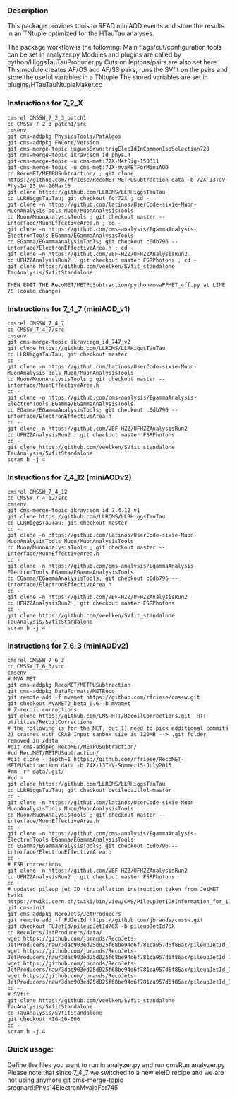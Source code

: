 ### Description

This package provides tools to READ miniAOD events and store the results in an TNtuple optimized for the HTauTau analyses.

The package workflow is the following:
Main flags/cut/configuration tools can be set in analyzer.py
Modules and plugins are called by python/HiggsTauTauProducer.py 
	Cuts on leptons/pairs are also set here
	This module creates AF/OS and AF/SS pairs, runs the SVfit on the pairs and store the useful variables in a TNtuple
The stored variables are set in plugins/HTauTauNtupleMaker.cc

### Instructions for 7_2_X

```
cmsrel CMSSW_7_2_3_patch1
cd CMSSW_7_2_3_patch1/src
cmsenv
git cms-addpkg PhysicsTools/PatAlgos
git cms-addpkg FWCore/Version
git cms-merge-topic HuguesBrun:trigElecIdInCommonIsoSelection720 
git cms-merge-topic ikrav:egm_id_phys14
git-cms-merge-topic -u cms-met:72X-MetSig-150311
git-cms-merge-topic -u cms-met:72X-mvaMETForMiniAOD
cd RecoMET/METPUSubtraction/ ; git clone https://github.com/rfriese/RecoMET-METPUSubtraction data -b 72X-13TeV-Phys14_25_V4-26Mar15 
git clone https://github.com/LLRCMS/LLRHiggsTauTau
cd LLRHiggsTauTau; git checkout for72X ; cd -
git clone -n https://github.com/latinos/UserCode-sixie-Muon-MuonAnalysisTools Muon/MuonAnalysisTools
cd Muon/MuonAnalysisTools ; git checkout master -- interface/MuonEffectiveArea.h ; cd -
git clone -n https://github.com/cms-analysis/EgammaAnalysis-ElectronTools EGamma/EGammaAnalysisTools
cd EGamma/EGammaAnalysisTools; git checkout c0db796 -- interface/ElectronEffectiveArea.h ; cd -
git clone -n https://github.com/VBF-HZZ/UFHZZAnalysisRun2
cd UFHZZAnalysisRun2 ; git checkout master FSRPhotons ; cd -
git clone https://github.com/veelken/SVfit_standalone TauAnalysis/SVfitStandalone

THEN EDIT THE RecoMET/METPUSubtraction/python/mvaPFMET_cff.py at LINE 75 (could change)
```

### Instructions for 7_4_7 (miniAOD_v1)

```
cmsrel CMSSW_7_4_7
cd CMSSW_7_4_7/src
cmsenv
git cms-merge-topic ikrav:egm_id_747_v2
git clone https://github.com/LLRCMS/LLRHiggsTauTau
cd LLRHiggsTauTau; git checkout master
cd -
git clone -n https://github.com/latinos/UserCode-sixie-Muon-MuonAnalysisTools Muon/MuonAnalysisTools
cd Muon/MuonAnalysisTools ; git checkout master -- interface/MuonEffectiveArea.h
cd -
git clone -n https://github.com/cms-analysis/EgammaAnalysis-ElectronTools EGamma/EGammaAnalysisTools
cd EGamma/EGammaAnalysisTools; git checkout c0db796 -- interface/ElectronEffectiveArea.h
cd -
git clone -n https://github.com/VBF-HZZ/UFHZZAnalysisRun2
cd UFHZZAnalysisRun2 ; git checkout master FSRPhotons
cd -
git clone https://github.com/veelken/SVfit_standalone TauAnalysis/SVfitStandalone
scram b -j 4
```

### Instructions for 7_4_12 (miniAODv2)

```
cmsrel CMSSW_7_4_12
cd CMSSW_7_4_12/src
cmsenv
git cms-merge-topic ikrav:egm_id_7.4.12_v1
git clone https://github.com/LLRCMS/LLRHiggsTauTau
cd LLRHiggsTauTau; git checkout master
cd -
git clone -n https://github.com/latinos/UserCode-sixie-Muon-MuonAnalysisTools Muon/MuonAnalysisTools
cd Muon/MuonAnalysisTools ; git checkout master -- interface/MuonEffectiveArea.h
cd -
git clone -n https://github.com/cms-analysis/EgammaAnalysis-ElectronTools EGamma/EGammaAnalysisTools
cd EGamma/EGammaAnalysisTools; git checkout c0db796 -- interface/ElectronEffectiveArea.h
cd -
git clone -n https://github.com/VBF-HZZ/UFHZZAnalysisRun2
cd UFHZZAnalysisRun2 ; git checkout master FSRPhotons
cd -
git clone https://github.com/veelken/SVfit_standalone TauAnalysis/SVfitStandalone
scram b -j 4
```

### Instructions for 7_6_3 (miniAODv2)

```
cmsrel CMSSW_7_6_3
cd CMSSW_7_6_3/src
cmsenv
# MVA MET
git cms-addpkg RecoMET/METPUSubtraction
git cms-addpkg DataFormats/METReco
git remote add -f mvamet https://github.com/rfriese/cmssw.git
git checkout MVAMET2_beta_0.6 -b mvamet
# Z-recoil corrections
git clone https://github.com/CMS-HTT/RecoilCorrections.git  HTT-utilities/RecoilCorrections
# the following is for the MET, but 1) need to pick additional commits 2) crashes with CRAB Input sanbox size is 120MB --> .git folder removed in /data
#git cms-addpkg RecoMET/METPUSubtraction/
#cd RecoMET/METPUSubtraction/
#git clone --depth=1 https://github.com/rfriese/RecoMET-METPUSubtraction data -b 74X-13TeV-Summer15-July2015
#rm -rf data/.git/
#cd -
git clone https://github.com/LLRCMS/LLRHiggsTauTau
cd LLRHiggsTauTau; git checkout cecilecaillol-master
cd -
git clone -n https://github.com/latinos/UserCode-sixie-Muon-MuonAnalysisTools Muon/MuonAnalysisTools
cd Muon/MuonAnalysisTools ; git checkout master -- interface/MuonEffectiveArea.h
cd -
git clone -n https://github.com/cms-analysis/EgammaAnalysis-ElectronTools EGamma/EGammaAnalysisTools
cd EGamma/EGammaAnalysisTools; git checkout c0db796 -- interface/ElectronEffectiveArea.h
cd -
# FSR corrections
git clone -n https://github.com/VBF-HZZ/UFHZZAnalysisRun2
cd UFHZZAnalysisRun2 ; git checkout master FSRPhotons
cd -
# updated pileup jet ID (installation instruction taken from JetMET twiki https://twiki.cern.ch/twiki/bin/view/CMS/PileupJetID#Information_for_13_TeV_data_anal)
git cms-init
git cms-addpkg RecoJets/JetProducers
git remote add -f PUJetId https://github.com/jbrands/cmssw.git
git checkout PUJetId/pileupJetId76X -b pileupJetId76X
cd RecoJets/JetProducers/data/
wget https://github.com/jbrands/RecoJets-JetProducers/raw/3dad903ed25d025f68be94d6f781ca957d6f86ac/pileupJetId_76x_Eta0to2p5_BDT.weights.xml.gz
wget https://github.com/jbrands/RecoJets-JetProducers/raw/3dad903ed25d025f68be94d6f781ca957d6f86ac/pileupJetId_76x_Eta2p5to2p75_BDT.weights.xml.gz
wget https://github.com/jbrands/RecoJets-JetProducers/raw/3dad903ed25d025f68be94d6f781ca957d6f86ac/pileupJetId_76x_Eta2p75to3_BDT.weights.xml.gz
wget https://github.com/jbrands/RecoJets-JetProducers/raw/3dad903ed25d025f68be94d6f781ca957d6f86ac/pileupJetId_76x_Eta3to5_BDT.weights.xml.gz
cd -
# SVfit
git clone https://github.com/veelken/SVfit_standalone TauAnalysis/SVfitStandalone
cd TauAnalysis/SVfitStandalone
git checkout HIG-16-006
cd -
scram b -j 4

```

### Quick usage:
Define the files you want to run in analyzer.py and run cmsRun analyzer.py
Please note that since 7_4_7 we switched to a new eleID recipe and we are not using anymore git cms-merge-topic sregnard:Phys14ElectronMvaIdFor745

